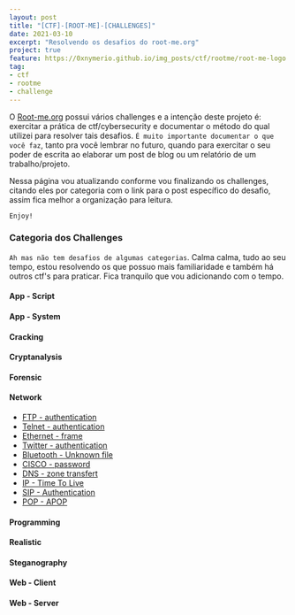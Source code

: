 ```yaml
---
layout: post
title: "[CTF]-[ROOT-ME]-[CHALLENGES]"
date: 2021-03-10
excerpt: "Resolvendo os desafios do root-me.org"
project: true
feature: https://0xnymerio.github.io/img_posts/ctf/rootme/root-me-logo.png
tag:
- ctf
- rootme
- challenge
---
```


O [Root-me.org](https://www.root-me.org/en) possui vários challenges e a intenção deste projeto é: exercitar a prática de ctf/cybersecurity e documentar o método do qual utilizei para resolver tais desafios. `É muito importante documentar o que você faz`, tanto pra você lembrar no futuro, quando para exercitar o seu poder de escrita ao elaborar um post de blog ou um relatório de um trabalho/projeto.

Nessa página vou atualizando conforme vou finalizando os challenges, citando eles por categoria com o link para o post específico do desafio, assim fica melhor a organização para leitura.

`Enjoy!`

### Categoria dos Challenges

`Ah mas não tem desafios de algumas categorias`. Calma calma, tudo ao seu tempo, estou resolvendo os que possuo mais familiaridade e também há outros ctf's para praticar. Fica tranquilo que vou adicionando com o tempo.

#### App - Script
#### App - System
#### Cracking
#### Cryptanalysis
#### Forensic
#### Network
- [FTP - authentication](https://0xnymerio.github.io/ctf-rootme-network-ftp_authentication)
- [Telnet - authentication](https://0xnymerio.github.io/ctf-rootme-network-telnet_authentication)
- [Ethernet - frame](https://0xnymerio.github.io/ctf-rootme-network-ethernet_frame)
- [Twitter - authentication](https://0xnymerio.github.io/ctf-rootme-network-twitter_authentication)
- [Bluetooth - Unknown file](https://0xnymerio.github.io/ctf-rootme-network-bluetooth_unknow_file)
- [CISCO - password](https://0xnymerio.github.io/ctf-rootme-network-cisco_password)
- [DNS - zone transfert](https://0xnymerio.github.io/ctf-rootme-network-dns_zone_transfer)
- [IP - Time To Live](https://0xnymerio.github.io/ctf-rootme-network-ip_to_live)
- [SIP - Authentication](https://0xnymerio.github.io/ctf-rootme-network-sip_authentication)
- [POP - APOP](https://0xnymerio.github.io/ctf-rootme-network-pop_apop)
  
#### Programming
#### Realistic
#### Steganography
#### Web - Client
#### Web - Server

